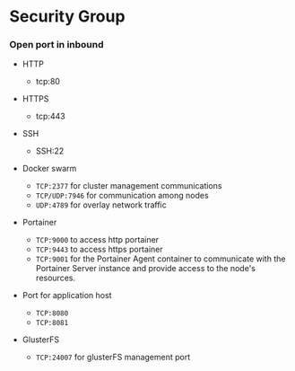 # Security Group

### Open port in inbound

- HTTP
  - tcp:80
- HTTPS
  - tcp:443
- SSH
  - SSH:22
- Docker swarm
  - `TCP:2377` for cluster management communications
  - `TCP/UDP:7946` for communication among nodes
  - `UDP:4789` for overlay network traffic
- Portainer
  - `TCP:9000` to access http portainer
  - `TCP:9443` to access https portainer
  - `TCP:9001` for the Portainer Agent container to communicate with the Portainer Server instance and provide access to the node's resources.
- Port for application host

  - `TCP:8080`
  - `TCP:8081`

- GlusterFS
  - `TCP:24007` for glusterFS management port
